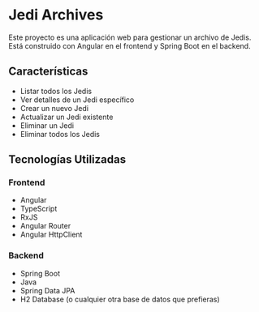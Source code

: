 # Jedi Archives

Este proyecto es una aplicación web para gestionar un archivo de Jedis. Está construido con Angular en el frontend y Spring Boot en el backend.

## Características

- Listar todos los Jedis
- Ver detalles de un Jedi específico
- Crear un nuevo Jedi
- Actualizar un Jedi existente
- Eliminar un Jedi
- Eliminar todos los Jedis

## Tecnologías Utilizadas

### Frontend

- Angular
- TypeScript
- RxJS
- Angular Router
- Angular HttpClient

### Backend

- Spring Boot
- Java
- Spring Data JPA
- H2 Database (o cualquier otra base de datos que prefieras)

